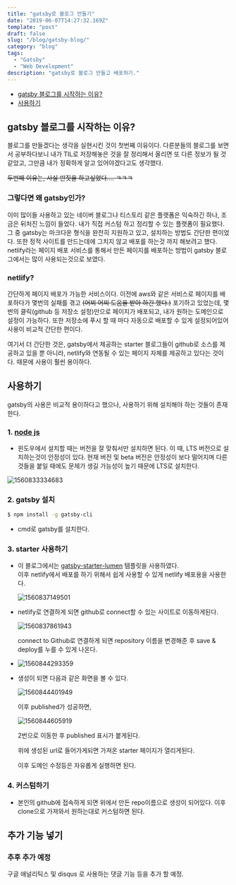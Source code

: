 ```yaml
---
title: "gatsby로 블로그 만들기"
date: "2019-06-07T14:27:32.169Z"
template: "post"
draft: false
slug: "/blog/gatsby-blog/"
category: "blog"
tags:
  - "Gatsby"
  - "Web Development"
description: "gatsby로 블로그 만들고 배포하기."
---
```


- [gatsby 블로그를 시작하는 이유?](#gatsby-블로그를-시작하는-이유?)
- [사용하기](#사용하기)

## gatsby 블로그를 시작하는 이유?

블로그를 만들겠다는 생각을 실현시킨 것이 첫번째 이유이다. 다른분들의 블로그를 보면서 공부하다보니 내가 TIL로 저장해놓은 것을 잘 정리해서 올리면 또 다른 정보가 될 것 같았고, 그만큼 내가 정확하게 알고 있어야겠다고도 생각했다.

<del>두번째 이유는, 사실 딴짓을 하고싶었다.... ㅋㅋㅋ</del>



### 그렇다면 왜 gatsby인가?

이미 많이들 사용하고 있는 네이버 블로그나 티스토리 같은 플랫폼은 익숙하긴 하나, 조금은 뒤처진 느낌이 들었다. 내가 직접 커스텀 하고 정리할 수 있는 플랫폼이 필요했다. 그 중 gatsby는 마크다운 형식을 완전히 지원하고 있고, 설치하는 방법도 간단한 편이었다. 또한 정적 사이트를 만드는데에 그치지 않고 배포를 하는것 까지 해보려고 했다. netlify라는 페이지 배포 서비스를 통해서 만든 페이지를 배포하는 방법이 gatsby 블로그에서는 많이 사용되는것으로 보였다. 



### netlify?

간단하게 페이지 배포가 가능한 서비스이다. 이전에 aws와 같은 서비스로 페이지를 배포하다가 몇번의 실패를 겪고 <del>(어찌 어찌 도움을 받아 하긴 했다.)</del> 포기하고 있었는데, 몇번의 클릭(github 등 저장소 설정)만으로 페이지가 배포되고, 내가 원하는 도메인으로 설정이 가능하다. 또한 저장소에 푸시 할 때 마다 자동으로 배포할 수 있게 설정되어있어 사용이 비교적 간단한 편이다.



여기서 더 간단한 것은, gatsby에서 제공하는 starter 블로그들이 github로 소스를 제공하고 있을 뿐 아니라, netlify와 연동될 수 있는 페이지 자체를 제공하고 있다는 것이다. 때문에 사용이 훨씬 용이하다.









## 사용하기

gatsby의 사용은 비교적 용이하다고 했으나, 사용하기 위해 설치해야 하는 것들이 존재한다.





### 1. [node js](<https://nodejs.org/ko/>)

- 윈도우에서 설치할 때는 버전을 잘 맞춰서만 설치하면 된다. 이 때, LTS 버전으로 설치하는것이 안정성이 있다. 현재 버전 및 beta 버전은 안정성이 보다 떨어지며 다른 것들을 붙일 때에도 문제가 생길 가능성이 높기 때문에 LTS로 설치한다.

![1560833334683](img/1560833334683.png)





### 2. gatsby 설치

```bash
$ npm install -g gatsby-cli
```

- cmd로 gatsby를 설치한다.





### 3. starter 사용하기

- 이 블로그에서는 [gatsby-starter-lumen](<https://www.gatsbyjs.org/starters/alxshelepenok/gatsby-starter-lumen/>) 템플릿을 사용하였다.<br>이후 netlify에서 배포를 하기 위해서 쉽게 사용할 수 있게 netlify 배포용을 사용한다.

  ![1560837149501](img/1560837149501.png)

- netlify로 연결하게 되면 github로 connect할 수 있는 사이트로 이동하게된다.

  ![1560837861943](img/1560837861943.png)

  connect to Github로 연결하게 되면 repository 이름을 변경해준 후 save & deploy를 누를 수 있게 나온다. 

- ![1560844293359](img/1560844293359.png)

- 생성이 되면 다음과 같은 화면을 볼 수 있다.

  ![1560844401949](img/1560844401949.png)

  이후 published가 성공하면, 

  ![1560844605919](img/1560844605919.png)

  2번으로 이동한 후 published 표시가 붙게된다.

  위에 생성된 url로 들어가게되면 가져온 starter 페이지가 열리게된다.

  이후 도메인 수정등은 자유롭게 실행하면 된다.





### 4. 커스텀하기

- 본인의 github에 접속하게 되면 위에서 만든 repo이름으로 생성이 되어있다. 이후 clone으로 가져와서 원하는대로 커스텀하면 된다.







## 추가 기능 넣기

### 추후 추가 예정

구글 애널리틱스 및 disqus 로 사용하는 댓글 기능 등을 추가 할 예정.













